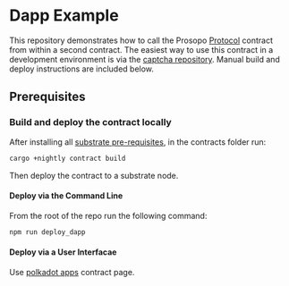 # Dapp Example

This repository demonstrates how to call the Prosopo [Protocol](https://github.com/prosopo-io/protocol) contract from within a second contract. The easiest way to use this contract in a development environment is via the [captcha repository](https://github.com/prosopo-io/captcha). Manual build and deploy instructions are included below.

## Prerequisites

### Build and deploy the contract locally

After installing all [substrate pre-requisites](https://docs.substrate.io/main-docs/install/), in the contracts folder run:

```bash
cargo +nightly contract build
```

Then deploy the contract to a substrate node.

#### Deploy via the Command Line

From the root of the repo run the following command:

```bash
npm run deploy_dapp
```

#### Deploy via a User Interfacae

Use [polkadot apps](https://polkadot.js.org/apps/) contract page.
